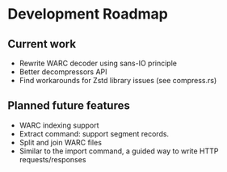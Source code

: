 # Development Roadmap

## Current work

* Rewrite WARC decoder using sans-IO principle
* Better decompressors API
* Find workarounds for Zstd library issues (see compress.rs)

## Planned future features

* WARC indexing support
* Extract command: support segment records.
* Split and join WARC files
* Similar to the import command, a guided way to write HTTP requests/responses